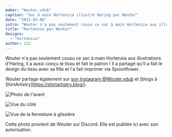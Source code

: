 ```yaml
---
maker: "Wouter.vdub"
caption: "Sac à main Hortensia illustré Haring par Wouter"
date: "2021-03-06"
intro: "Wouter n'a pas seulement cousu ce sac à main Hortensia aux illustrations d'Haring, il a aussi conçu le tissu et fait le patron ! Il a partagé qu'il a fait le design du tissu avec sa fille et l'a fait imprimer via Spoonflower."
title: "Hortensia par Wouter"
designs:
  - "hortensia"
author: 132
---
```


Wouter n'a pas seulement cousu ce sac à main Hortensia aux illustrations d'Haring, il a aussi conçu le tissu et fait le patron ! Il a partagé qu'il a fait le design du tissu avec sa fille et l'a fait imprimer via Spoonflower.

Wouter partage également sur [son Instagram @Wouter.vdub](https://www.instagram.com/Wouter.vdub/) et [blogs à ShirtArtistry]https://shirtartistry.blog/).

![Photo de l'avant](https://posts.freesewing.org/uploads/hortensia_by_wouter_hortensia2_ec8a517447.jpg "Photo de l'avant")

![Vue du côté](https://posts.freesewing.org/uploads/hortensia_by_wouter_hortensia3_9946bc8cde.jpg)

![Vue de la fermeture à glissière](https://posts.freesewing.org/uploads/hortensia_by_wouter_hortensia4_39f92d992c.jpg)

<Note>

Cette photo provient de Wouter sur Discord. Elle est publiée ici avec son autorisation.

</Note>
